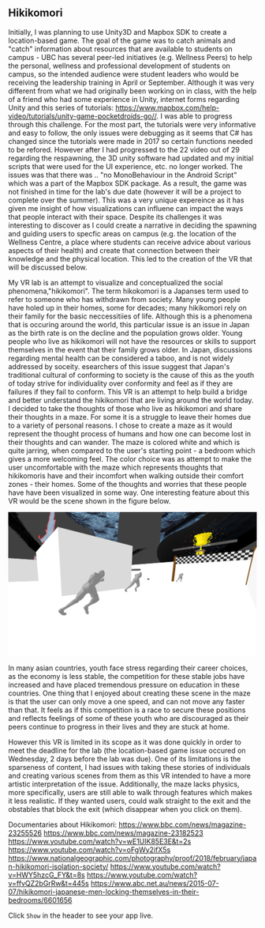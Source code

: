Hikikomori
------------

Initially, I was planning to use Unity3D and Mapbox SDK to create a location-based game. The goal of the game was to catch animals and "catch" information about resources that are 
available to students on campus - UBC has several peer-led initiatives (e.g. Wellness Peers) to help the personal, wellness and professional development of students on campus, so the intended audience 
were student leaders who would be receiving the leadership training in April or September. Although it was very different from what we had originally been working on in class,
with the help of a friend who had some experience in Unity, internet forms regarding Unity and this series of tutorials: https://www.mapbox.com/help-video/tutorials/unity-game-pocketdroids-go//. I was able to progress
through this challenge. For the most part, the tutorials were very informative and easy to follow, the only issues were debugging as it seems that C# has changed since the tutorials
were made in 2017 so certain functions needed to be refored. However after I had progressed to the 22 video out of 29 regarding the respawning, the 3D unity software had updated and my 
initial scripts that were used for the UI experience, etc. no longer worked. The issues was that there was .. "no MonoBehaviour in the Android Script" which was a part of the Mapbox SDK package.
As a result, the game was not finished in time for the lab's due date (however it will be a project to complete over the summer). This was a very unique expereince
as it has given me insight of how visualizations can influene can impact the ways that people interact with their space. Despite its challenges it was interesting to discover 
as I could create a narrative in deciding the spawning and guiding users to specfic areas on campus (e.g. the location of the Wellness Centre, a place where students can receive advice 
about various aspects of their health) and create that connection between their knowledge and the physical location. This led to the creation of the VR that will be discussed below.

My VR lab is an attempt to visualize and conceptualized the social phenomena,"hikikomori". The term hikokomori is a Japanses term used to refer to someone who has withdrawn from society. 
Many young people have holed up in their homes, some for decades; many hikikomori rely on their family for the basic neccessitiies of life. 
Although this is a phenomena that is occuring around the world, this particular issue is an issue in Japan as the birth rate is on the decline and the population grows older. Young people who
live as hikikomori will not have the resources or skills to support themselves in the event that their family grows older. In Japan, discussions regarding mental health can be
considered a taboo, and is not widely addressed by soceity. esearchers of this issue suggest that Japan's traditional cultural of conforming to society is the cause of this as 
the youth of today strive for individuality over conformity and feel as if they are failures if they fail to conform. This VR is an attempt to help build a bridge and better understand
the hikikomori that are living around the world today. I decided to take the thoughts of those who live as hikikomori and share their thoughts in a maze. 
For some it is a struggle to leave their homes due to a variety of personal reasons. I chose to create a maze as it would represent the thought process of humans and how 
one can become lost in their thoughts and can wander. The maze is colored white and which is quite jarring, when compared to the user's starting point - a bedroom
which gives a more welcoming feel. The color choice was as attempt to make the user uncomfortable with the maze which represents thoughts that hikikomoris have and their incomfort when
walking outside their comfort zones - their homes. Some of the thoughts and worries that these people have have been visualized in some way. One interesting feature about this VR would be the scene 
shown in the figure below. 

<img src="lab3/app/lab/race.PNG">

In many asian countries, youth face stress regarding their career choices, as the economy is less stable, the competition for these stable jobs
have increased and have placed tremendous pressure on education in these countries. One thing that I enjoyed about creating these scene in the maze is that the user can only move a one speed,
and can not move any faster than that. It feels as if this competition is a race to secure these positions and reflects feelings of some of these youth who are discouraged as their peers
continue to progress in their lives and they are stuck at home. 

However this VR is limited in its scope as it was done quickly in order to meet the deadline for the lab (the location-based game issue occured on Wednesday, 2 days before the lab was due). 
One of its limitations is the sparseness of content, I had issues with taking these stories of individuals and creating various scenes from them as this VR intended to have a more artistic 
interpretation of the issue. Additionally, the maze lacks physics, more specifically, users are still able to walk through features which makes it less realistic. If they wanted users, 
could walk straight to the exit and the obstables that block the exit (which disappear when you click on them).


Documentaries about Hikikomori:
https://www.bbc.com/news/magazine-23255526
https://www.bbc.com/news/magazine-23182523
https://www.youtube.com/watch?v=wE1UIK85E3E&t=2s
https://www.youtube.com/watch?v=oFgWy2ifX5s
https://www.nationalgeographic.com/photography/proof/2018/february/japan-hikikomori-isolation-society/
https://www.youtube.com/watch?v=HWY5hzcG_FY&t=8s
https://www.youtube.com/watch?v=ffvQZ2bGrRw&t=445s
https://www.abc.net.au/news/2015-07-07/hikikomori-japanese-men-locking-themselves-in-their-bedrooms/6601656

Click `Show` in the header to see your app live. 



